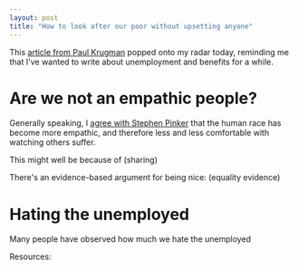 ```yaml
---
layout: post
title: "How to look after our poor without upsetting anyone"
---
```


This [article from Paul Krugman](http://economistsview.typepad.com/economistsview/2013/07/paul-krugman-war-on-the-unemployed.html#comment-6a00d83451b33869e201901e101758970b) popped onto my radar today, reminding me that I've wanted to write about unemployment and benefits for a while.

Are we not an empathic people?
===

Generally speaking, I [agree with Stephen Pinker](http://www.ted.com/talks/steven_pinker_on_the_myth_of_violence.html) that the human race has become more empathic, and therefore less and less comfortable with watching others suffer.

This might well be because of (sharing)

There's an evidence-based argument for being nice: (equality evidence)

Hating the unemployed
===

Many people have observed how much we hate the unemployed


Resources:

[bbc-housing-impact]: http://www.bbc.co.uk/news/uk-23122369 "Impact of housing benefit changes 'worse than feared'"
[krugman-unemployed]: http://economistsview.typepad.com/economistsview/2013/07/paul-krugman-war-on-the-unemployed.html#comment-6a00d83451b33869e201901e101758970b "Paul Krugman: War On the Unemployed"
[labour-equality]: http://www.scotsman.com/news/uk/labour-s-legacy-was-lower-inequality-1-2984124 "Labour’s legacy was lower inequality"